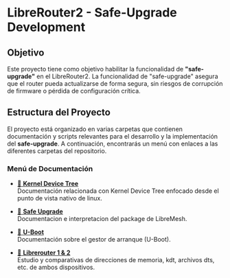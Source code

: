 # LibreRouter2 - Safe-Upgrade Development

## Objetivo

Este proyecto tiene como objetivo habilitar la funcionalidad de **"safe-upgrade"** en el LibreRouter2. La funcionalidad de "safe-upgrade" asegura que el router pueda actualizarse de forma segura, sin riesgos de corrupción de firmware o pérdida de configuración crítica.

## Estructura del Proyecto

El proyecto está organizado en varias carpetas que contienen documentación y scripts relevantes para el desarrollo y la implementación del **safe-upgrade**. A continuación, encontrarás un menú con enlaces a las diferentes carpetas del repositorio.

### Menú de Documentación

- [📁 **Kernel Device Tree**](./Kernel%20Device%20Tree/)  
  Documentación relacionada con Kernel Device Tree enfocado desde el punto de vista nativo de linux.

- [📁 **Safe Upgrade**](./Safe%20Upgrade/)  
  Documentacion e interpretacion del package de LibreMesh.

- [📁 **U-Boot**](./U-boot-analysis/)  
  Documentación sobre el gestor de arranque (U-Boot).

- [📁 **Librerouter 1 & 2**](./LibreRouter%201%20%26%202%20-%20KDT/)  
  Estudio y comparativas de direcciones de memoria, kdt, archivos dts, etc. de ambos dispositivos.